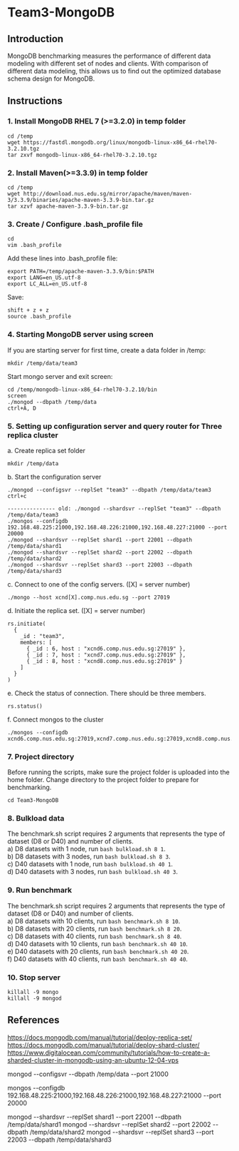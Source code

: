 # Team3-MongoDB


## Introduction
MongoDB benchmarking measures the performance of different data modeling with different set of nodes and clients. With comparison of different data modeling, this allows us to find out the optimized database schema design for MongoDB.

## Instructions
### 1. Install MongoDB RHEL 7 (>=3.2.0) in temp folder
```
cd /temp
wget https://fastdl.mongodb.org/linux/mongodb-linux-x86_64-rhel70-3.2.10.tgz
tar zxvf mongodb-linux-x86_64-rhel70-3.2.10.tgz
```

### 2. Install Maven(>=3.3.9) in temp folder
```
cd /temp
wget http://download.nus.edu.sg/mirror/apache/maven/maven-3/3.3.9/binaries/apache-maven-3.3.9-bin.tar.gz
tar xzvf apache-maven-3.3.9-bin.tar.gz
```
### 3. Create / Configure .bash_profile file
```
cd
vim .bash_profile
```
Add these lines into .bash_profile file:
```
export PATH=/temp/apache-maven-3.3.9/bin:$PATH
export LANG=en_US.utf-8
export LC_ALL=en_US.utf-8
```
Save:
```
shift + z + z
source .bash_profile
```
### 4. Starting MongoDB server using screen
If you are starting server for first time, create a data folder in /temp:
```
mkdir /temp/data/team3
```
Start mongo server and exit screen:
```
cd /temp/mongodb-linux-x86_64-rhel70-3.2.10/bin
screen
./mongod --dbpath /temp/data
ctrl+A, D
```
### 5. Setting up configuration server and query router for Three replica cluster
a. Create replica set folder
```
mkdir /temp/data
```
b. Start the configuration server 
```
./mongod --configsvr --replSet "team3" --dbpath /temp/data/team3
ctrl+c

--------------- old: ./mongod --shardsvr --replSet "team3" --dbpath /temp/data/team3
./mongos --configdb 192.168.48.225:21000,192.168.48.226:21000,192.168.48.227:21000 --port 20000
./mongod --shardsvr --replSet shard1 --port 22001 --dbpath /temp/data/shard1 
./mongod --shardsvr --replSet shard2 --port 22002 --dbpath /temp/data/shard2 
./mongod --shardsvr --replSet shard3 --port 22003 --dbpath /temp/data/shard3
```
c. Connect to one of the config servers. ([X] = server number)
```
./mongo --host xcnd[X].comp.nus.edu.sg --port 27019
```
d. Initiate the replica set. ([X] = server number)
```
rs.initiate(
  {
    _id : "team3",
    members: [
      { _id : 6, host : "xcnd6.comp.nus.edu.sg:27019" },
      { _id : 7, host : "xcnd7.comp.nus.edu.sg:27019" },
      { _id : 8, host : "xcnd8.comp.nus.edu.sg:27019" }
    ]
  }
)
```
e. Check the status of connection. There should be three members.
```
rs.status()
```
f. Connect mongos to the cluster
```
./mongos --configdb xcnd6.comp.nus.edu.sg:27019,xcnd7.comp.nus.edu.sg:27019,xcnd8.comp.nus.edu.sg:27019
```

### 7. Project directory
Before running the scripts, make sure the project folder is uploaded into the home folder. Change directory to the project folder to prepare for benchmarking.
```
cd Team3-MongoDB 
```
### 8. Bulkload data
The benchmark.sh script requires 2 arguments that represents the type of dataset (D8 or D40) and number of clients. </br>
a) D8 datasets with 1 node, run `bash bulkload.sh 8 1`. </br>
b) D8 datasets with 3 nodes, run `bash bulkload.sh 8 3`. </br>
c) D40 datasets with 1 node, run `bash bulkload.sh 40 1`. </br>
d) D40 datasets with 3 nodes, run `bash bulkload.sh 40 3`. 

### 9. Run benchmark
The benchmark.sh script requires 2 arguments that represents the type of dataset (D8 or D40) and number of clients. </br>
a) D8 datasets with 10 clients, run `bash benchmark.sh 8 10`.</br>
b) D8 datasets with 20 clients, run `bash benchmark.sh 8 20`.</br>
c) D8 datasets with 40 clients, run `bash benchmark.sh 8 40`.</br>
d) D40 datasets with 10 clients, run `bash benchmark.sh 40 10`.</br>
e) D40 datasets with 20 clients, run `bash benchmark.sh 40 20`.</br>
f) D40 datasets with 40 clients, run `bash benchmark.sh 40 40`.</br>

### 10. Stop server
```
killall -9 mongo
killall -9 mongod
```

## References
https://docs.mongodb.com/manual/tutorial/deploy-replica-set/
https://docs.mongodb.com/manual/tutorial/deploy-shard-cluster/
https://www.digitalocean.com/community/tutorials/how-to-create-a-sharded-cluster-in-mongodb-using-an-ubuntu-12-04-vps

mongod --configsvr --dbpath /temp/data --port 21000


mongos  --configdb 192.168.48.225:21000,192.168.48.226:21000,192.168.48.227:21000  --port 20000

mongod --shardsvr --replSet shard1 --port 22001 --dbpath /temp/data/shard1
mongod --shardsvr --replSet shard2 --port 22002 --dbpath /temp/data/shard2
mongod --shardsvr --replSet shard3 --port 22003 --dbpath /temp/data/shard3
